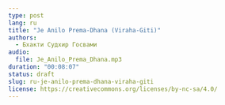 ```yaml
---
type: post
lang: ru
title: "Je Anilo Prema-Dhana (Viraha-Giti)"
authors:
  - Бхакти Судхир Госвами
audio:
  file: Je_Anilo_Prema_Dhana.mp3
duration: "00:08:07"
status: draft
slug: ru-je-anilo-prema-dhana-viraha-giti
license: https://creativecommons.org/licenses/by-nc-sa/4.0/
---
```


